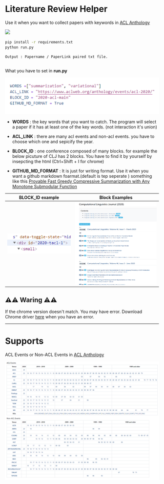 # Literature Review Helper 

Use it when you want to collect papers with keywords in [ACL Anthology](https://www.aclweb.org/anthology/)

<a>
<img src=https://img.shields.io/badge/Python-v3.6.8-blue?style=flat&logo=python  height=30px>
</a>


```bash
pip install -r requirements.txt
python run.py
```

```bash
Output : Papername / PaperLink paired txt file.
```


## 

What you have to set in **run.py**

<img src="docs/img4.png">

* **WORDS** : the key words that you want to catch. The program will select a paper if it has at least one of the key words. (not interaction it's union)
* **ACL_LINK** : there are many acl events and non-acl events. you have to choose which one and sepicify the year. 
* **BLOCK_ID** : one conference composed of many blocks. for example the below picuture of CLJ has 2 blocks. You have to find it by yourself by insepcting the html (Ctrl+Shift + I for chrome)

* **GITHUB_MD_FORMAT** : It is just for writing format. Use it when you want a github markdown foarmat.(default is tep seperate )
  something like this [Provable Fast Greedy Compressive Summarization with Any Monotone Submodular Function](https://www.aclweb.org/anthology/N18-1157/)


|BLOCK_ID example|Block Examples|
|---|---|
|<img src="docs/img1.png" width=300px>|<img src="docs/img3.png" width=400px>|



## ⚠️⚠️ Waring ⚠️⚠️ 

If the chrome version doesn't match. You may have error. Download Chrome 
driver [here](https://sites.google.com/a/chromium.org/chromedriver/downloads) when you have an error. 

---


# Supports 

ACL Events or Non-ACL Events in [ACL Anthology](https://www.aclweb.org/anthology/)


<img src="docs/img2.png">
